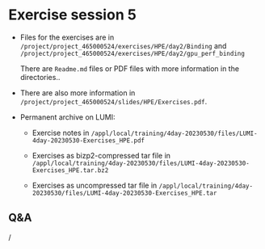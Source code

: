 # Exercise session 5

-   Files for the exercises are in `/project/project_465000524/exercises/HPE/day2/Binding`
    and `/project/project_465000524/exercises/HPE/day2/gpu_perf_binding`

    There are `Readme.md` files or PDF files with more information in the directories..

-   There are also more information in
    `/project/project_465000524/slides/HPE/Exercises.pdf`.

-   Permanent archive on LUMI:

    -   Exercise notes in `/appl/local/training/4day-20230530/files/LUMI-4day-20230530-Exercises_HPE.pdf`

    -   Exercises as bizp2-compressed tar file in
        `/appl/local/training/4day-20230530/files/LUMI-4day-20230530-Exercises_HPE.tar.bz2`

    -   Exercises as uncompressed tar file in
        `/appl/local/training/4day-20230530/files/LUMI-4day-20230530-Exercises_HPE.tar`


## Q&A

/
